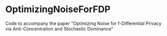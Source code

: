 # OptimizingNoiseForFDP
Code to accompany the paper "Optimizing Noise for f-Differential Privacy via Anti-Concentration and Stochastic Dominance"
